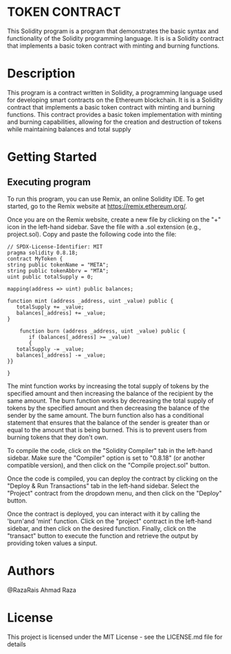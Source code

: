 # TOKEN CONTRACT
This Solidity program is a  program that demonstrates the basic syntax and functionality of the Solidity programming language. It is is a Solidity contract that implements a basic token contract with minting and burning functions.
# Description
This program is a  contract written in Solidity, a programming language used for developing smart contracts on the Ethereum blockchain. It is is a Solidity contract that implements a basic token contract with minting and burning functions. This contract provides a basic token implementation with minting and burning capabilities, allowing for the creation and destruction of tokens while maintaining balances and total supply
# Getting Started
## Executing program
To run this program, you can use Remix, an online Solidity IDE. To get started, go to the Remix website at https://remix.ethereum.org/.

Once you are on the Remix website, create a new file by clicking on the "+" icon in the left-hand sidebar. Save the file with a .sol extension (e.g., project.sol). Copy and paste the following code into the file:
```
// SPDX-License-Identifier: MIT
pragma solidity 0.8.18;
contract MyToken {
string public tokenName = "META";
string public tokenAbbrv = "MTA";
uint public totalSupply = 0;
    
mapping(address => uint) public balances;
   
function mint (address _address, uint _value) public {
   totalSupply += _value;
   balances[_address] += _value;
}

    function burn (address _address, uint _value) public {
       if (balances[_address] >= _value)
       {
   totalSupply -= _value;
   balances[_address] -= _value;
}}

}
```

The mint function works by increasing the total supply of tokens by the specified amount and then increasing the balance of the recipient by the same amount. The burn function works by decreasing the total supply of tokens by the specified amount and then decreasing the balance of the sender by the same amount.
The burn function also has a conditional statement that ensures that the balance of the sender is greater than or equal to the amount that is being burned. This is to prevent users from burning tokens that they don't own.

To compile the code, click on the "Solidity Compiler" tab in the left-hand sidebar. Make sure the "Compiler" option is set to "0.8.18" (or another compatible version), and then click on the "Compile project.sol" button.

Once the code is compiled, you can deploy the contract by clicking on the "Deploy & Run Transactions" tab in the left-hand sidebar. Select the "Project" contract from the dropdown menu, and then click on the "Deploy" button.

Once the contract is deployed, you can interact with it by calling the 'burn'and 'mint'  function. Click on the "project" contract in the left-hand sidebar, and then click on the desired function. Finally, click on the "transact" button to execute the function and retrieve the output by providing token values a sinput.

# Authors
@RazaRais
Ahmad Raza
# License
This project is licensed under the MIT License - see the LICENSE.md file for details

